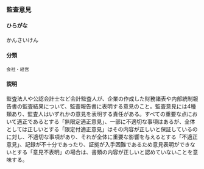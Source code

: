 <div style="display:none;">

## [あ行](securities-terms?id=あ行)
## [か行](securities-terms?id=か行)

</div>

### 監査意見

#### ひらがな

かんさいけん

#### 分類

`会社・経営`

#### 説明

監査法人や公認会計士など会計監査人が、企業の作成した財務諸表や内部統制報告書の監査結果について、監査報告書に表明する意見のこと。監査意見には4種類あり、監査人はいずれかの意見を表明する責任がある。すべての重要な点において適正であるとする「無限定適正意見」、一部に不適切な事項はあるが、全体としては正しいとする「限定付適正意見」はその内容が正しいと保証しているのに対し、不適切な事項があり、それが全体に重要な影響を与えるとする「不適正意見」、記録が不十分であったり、証拠が入手困難であるため意見表明ができないとする「意見不表明」の場合は、書類の内容が正しいと認めていないことを意味する。

<div style="display:none;">

## [さ行](securities-terms?id=さ行)
## [た行](securities-terms?id=た行)
## [な行](securities-terms?id=な行)
## [は行](securities-terms?id=は行)
## [ま行](securities-terms?id=ま行)
## [や行](securities-terms?id=や行)
## [ら行](securities-terms?id=ら行)
## [わ行](securities-terms?id=わ行)
## [英数字・記号](securities-terms?id=英数字・記号)

</div>

